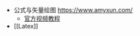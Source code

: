 - 公式与矢量绘图 https://www.amyxun.com/
	- [官方视频教程](https://space.bilibili.com/323841212/channel/seriesdetail?sid=372051)
- [[Latex]]